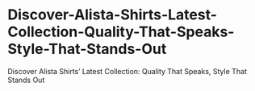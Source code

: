 # Discover-Alista-Shirts-Latest-Collection-Quality-That-Speaks-Style-That-Stands-Out
Discover Alista Shirts’ Latest Collection: Quality That Speaks, Style That Stands Out
